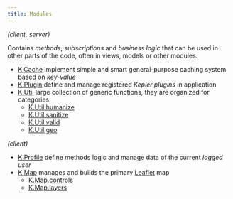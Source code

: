 ```yaml
---
title: Modules
---
```


*(client, server)*

Contains *methods*, *subscriptions* and *business logic* that can be used in other parts of the code, often in views, models or other modules.
* [K.Cache](https://github.com/Keplerjs/Kepler/tree/master/packages/core/modules/Cache.js)
  implement simple and smart general-purpose caching system based on *key-value*
* [K.Plugin](https://github.com/Keplerjs/Kepler/tree/master/packages/core/modules/Plugin.js)
  define and manage registered *Kepler plugins* in application
* [K.Util](https://github.com/Keplerjs/Kepler/tree/master/packages/core/modules/Util.js)
  large collection of generic functions, they are organized for categories:
  - [K.Util.humanize](https://github.com/Keplerjs/Kepler/tree/master/packages/core/modules/Util_humanize.js)
  - [K.Util.sanitize](https://github.com/Keplerjs/Kepler/tree/master/packages/core/modules/Util_sanitize.js)
  - [K.Util.valid](https://github.com/Keplerjs/Kepler/tree/master/packages/core/modules/Util_valid.js)
  - [K.Util.geo](https://github.com/Keplerjs/Kepler/tree/master/packages/core/modules/Util_geo.js) 

*(client)*

* [K.Profile](https://github.com/Keplerjs/Kepler/tree/master/packages/core/client/Profile.js)
  define methods logic and manage data of the current *logged user*
* [K.Map](https://github.com/Keplerjs/Kepler/tree/master/packages/core/client/Map.js)
  manages and builds the primary [Leaflet](http://leafletjs.com/) map
  - [K.Map.controls](https://github.com/Keplerjs/Kepler/tree/master/packages/core/client/Map_controls.js)
  - [K.Map.layers](https://github.com/Keplerjs/Kepler/tree/master/packages/core/client/Map_layers.js)